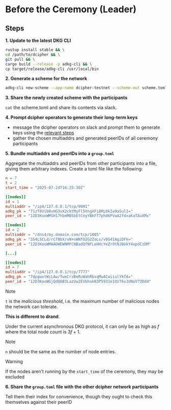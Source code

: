 # Before the Ceremony (Leader)

## Steps

**1. Update to the latest DKG CLI**

```bash
rustup install stable && \
cd /path/to/dcipher && \
git pull && \
cargo build --release -p adkg-cli && \
cp target/release/adkg-cli /usr/local/bin
```

**2. Generate a scheme for the network**

```bash
adkg-cli new-scheme --app-name dcipher-testnet --scheme-out scheme.toml
```

**3. Share the newly created scheme with the participants**

`cat` the scheme.toml and share its contents via slack.

**4. Prompt dcipher operators to generate their long-term keys**

- message the dcipher operators on slack and prompt them to generate keys using the [relevant steps](./operator-key-generation.md)
- gather the chosen multiaddrs and generated peerIDs of all ceremony participants

**5. Bundle multiaddrs and peerIDs into a `group.toml`**

Aggregate the multiaddrs and peerIDs from other participants into a file, giving them arbitrary indexes.
Create a toml file like the following:

```toml
n = 7
t = 2
start_time = "2025-07-24T16:25:30Z"

[[nodes]]
id = 1
multiaddr = "/ip4/127.0.0.1/tcp/9991"
adkg_pk = "71zT8Vib8vHG3vX2cktMyFl5VngXFi8RLOkIw9a5ulI="
peer_id = "12D3KooWMSH17hbmMBSbEtCeyYBkFT7phd6PVaA2fdxakaTAuXMx"

[[nodes]]
id = 2
multiaddr = "/dns4/my.domain.com/tcp/1005"
adkg_pk = "354LSCLd/rCf8bX/vN+nWNfO2G2ZoLs/v054IAgiDFk="
peer_id = "12D3KooWMAADWEWNMFCNBadQfNFLeHHcYeZr9tNJBekY4opdCzDM"

[...]

[[nodes]]
id = 7
multiaddr = "/ip4/127.0.0.1/tcp/7777"
adkg_pk = "7dpgwvtWiLAw/TweCrzBeRuWahRbxqMwACwiiulYkfA="
peer_id = "12D3KooWGjQdQ6B3LazUw2EVbhakN3P5931e1UV76vJUNoV73Dd4"
```

> [!NOTE]
> `t` is the _malicious threshold_, i.e. the maximum number of malicious nodes the network can tolerate. 
>
> **This is different to drand**. 
>
> Under the current asynchronous DKG protocol, it can only be as high as $f$ where the total node count is $3f + 1$.

> [!NOTE]
> `n` should be the same as the number of node entries.

> [!WARNING]
> If the nodes aren't running by the `start_time` of the ceremony, they may be excluded

**6. Share the `group.toml` file with the other dcipher network participants**

Tell them their index for convenience, though they ought to check this themselves against their peerID

